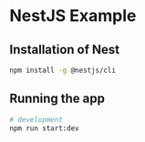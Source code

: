 # NestJS Example

## Installation of Nest 

```bash
npm install -g @nestjs/cli
```

## Running the app

```bash
# development
npm run start:dev
```
